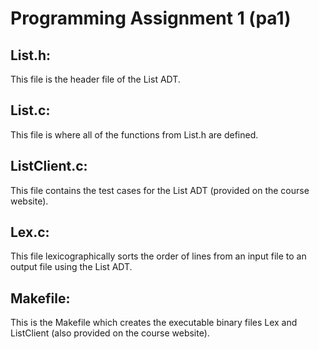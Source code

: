 # Programming Assignment 1 (pa1)

## List.h: 
This file is the header file of the List ADT.

## List.c: 
This file is where all of the functions from List.h are defined.
  
## ListClient.c:
This file contains the test cases for the List ADT (provided on the course website).

## Lex.c:
This file lexicographically sorts the order of lines from an input file to an output file using the List ADT. 

## Makefile: 
This is the Makefile which creates the executable binary files Lex and ListClient (also provided on the course website). 

